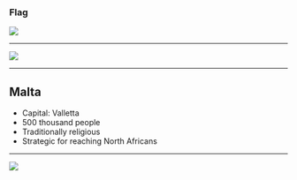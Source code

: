 ### Flag

![](https://upload.wikimedia.org/wikipedia/commons/7/73/Flag_of_Malta.svg)

---

![](https://upload.wikimedia.org/wikipedia/commons/6/63/EU-Malta.svg)

---

## Malta

-   Capital: Valletta
-   500 thousand people
-   Traditionally religious
-   Strategic for reaching North Africans

---

![](https://player.vimeo.com/video/78179859)
